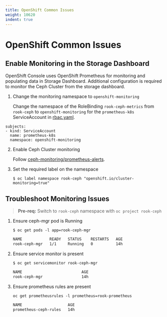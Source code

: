 ```yaml
---
title: OpenShift Common Issues
weight: 10620
indent: true
---
```


# OpenShift Common Issues

## Enable Monitoring in the Storage Dashboard

OpenShift Console uses OpenShift Prometheus for monitoring and populating data in Storage Dashboard. Additional configuration is required to monitor the Ceph Cluster from the storage dashboard.

1. Change the monitoring namespace to `openshift-monitoring`

    Change the namespace of the RoleBinding `rook-ceph-metrics` from `rook-ceph` to `openshift-monitoring` for the `prometheus-k8s` ServiceAccount in [rbac.yaml](https://github.com/rook/rook/blob/master/cluster/examples/kubernetes/ceph/monitoring/rbac.yaml#L70).

```
subjects:
- kind: ServiceAccount
  name: prometheus-k8s
  namespace: openshift-monitoring
```

2. Enable Ceph Cluster monitoring

    Follow [ceph-monitoring/prometheus-alerts](ceph-monitoring.md#prometheus-alerts).

3. Set the required label on the namespace

    `$ oc label namespace rook-ceph "openshift.io/cluster-monitoring=true"`

## Troubleshoot Monitoring Issues

> **Pre-req:** Switch to `rook-ceph` namespace with `oc project rook-ceph`

1. Ensure ceph-mgr pod is Running

    `$ oc get pods -l app=rook-ceph-mgr`

    ```bash
    NAME            READY   STATUS    RESTARTS   AGE
    rook-ceph-mgr   1/1     Running   0          14h
    ```

2. Ensure service monitor is present

    `$ oc get servicemonitor rook-ceph-mgr`

    ```bash
    NAME                          AGE
    rook-ceph-mgr                 14h
    ```

3. Ensure prometheus rules are present

    `oc get prometheusrules -l prometheus=rook-prometheus`

    ```bash
    NAME                    AGE
    prometheus-ceph-rules   14h
    ```
